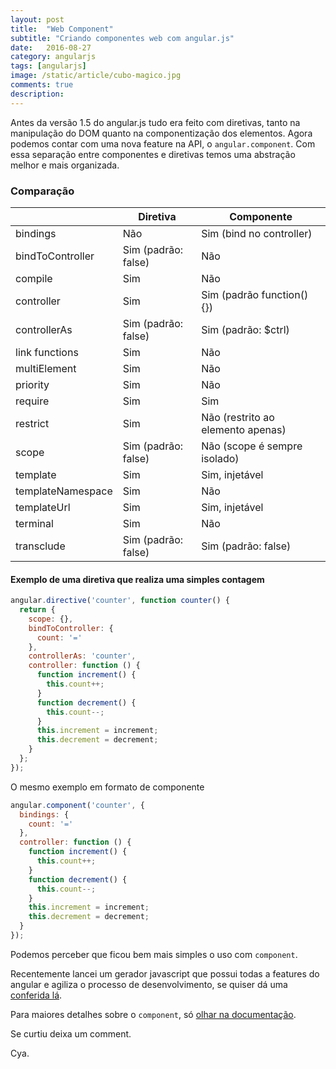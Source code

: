```yaml
---
layout: post
title:  "Web Component"
subtitle: "Criando componentes web com angular.js"
date:   2016-08-27
category: angularjs
tags: [angularjs]
image: /static/article/cubo-magico.jpg
comments: true
description:
---
```


Antes da versão 1.5 do angular.js tudo era feito com diretivas, tanto na manipulação do DOM quanto na componentização dos elementos. Agora podemos contar com uma nova feature na API, o `angular.component`. Com essa separação entre componentes e diretivas temos uma abstração melhor e mais organizada.

### Comparação

|   | Diretiva  | Componente | 
|---|---|---|
| bindings  |  Não | Sim (bind no controller)  |
| bindToController  | Sim (padrão: false)  |  Não |
| compile  |  Sim | Não  |
| controller  | Sim  | Sim (padrão function() {})  |
| controllerAs  |  Sim (padrão: false) | Sim (padrão: $ctrl)  |
| link functions  |  Sim | Não  |
| multiElement  | Sim  |  Não |
| priority  |  Sim | Não  |
| require  | Sim  |  Sim |
| restrict  |  Sim |  Não (restrito ao elemento apenas) |
| scope  | Sim (padrão: false)  |  Não (scope é sempre isolado) |
| template  | Sim  |  Sim, injetável |
| templateNamespace  |  Sim |  Não |
| templateUrl  | Sim |  Sim, injetável |
| terminal  | Sim  |  Não |
| transclude  |  Sim (padrão: false) | 	Sim (padrão: false)  |



#### Exemplo de uma diretiva que realiza uma simples contagem

```javascript
angular.directive('counter', function counter() {
  return {
    scope: {},
    bindToController: {
      count: '='
    },
    controllerAs: 'counter',
    controller: function () {
      function increment() {
        this.count++;
      }
      function decrement() {
        this.count--;
      }
      this.increment = increment;
      this.decrement = decrement;
    }   
  };
});
``` 

O mesmo exemplo em formato de componente

```javascript
angular.component('counter', {
  bindings: {
    count: '='
  },
  controller: function () {
    function increment() {
      this.count++;
    }
    function decrement() {
      this.count--;
    }
    this.increment = increment;
    this.decrement = decrement;
  }
});
```
Podemos perceber que ficou bem mais simples o uso com `component`.

Recentemente lancei um gerador javascript que possui todas a features do angular e agiliza o processo de desenvolvimento, se quiser dá uma [conferida lá](https://appfy.org).

Para maiores detalhes sobre o `component`, só [olhar na documentação](https://docs.angularjs.org/guide/component).

Se curtiu deixa um comment.

Cya.